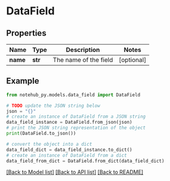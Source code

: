 # DataField

## Properties

| Name     | Type    | Description           | Notes      |
| -------- | ------- | --------------------- | ---------- |
| **name** | **str** | The name of the field | [optional] |

## Example

```python
from notehub_py.models.data_field import DataField

# TODO update the JSON string below
json = "{}"
# create an instance of DataField from a JSON string
data_field_instance = DataField.from_json(json)
# print the JSON string representation of the object
print(DataField.to_json())

# convert the object into a dict
data_field_dict = data_field_instance.to_dict()
# create an instance of DataField from a dict
data_field_from_dict = DataField.from_dict(data_field_dict)
```

[[Back to Model list]](../README.md#documentation-for-models) [[Back to API list]](../README.md#documentation-for-api-endpoints) [[Back to README]](../README.md)
